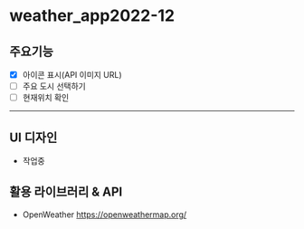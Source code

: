 # weather_app2022-12

## 주요기능
- [X] 아이콘 표시(API 이미지 URL)
- [ ] 주요 도시 선택하기
- [ ] 현재위치 확인
---
## UI 디자인
- 작업중


## 활용 라이브러리 & API
- OpenWeather https://openweathermap.org/
